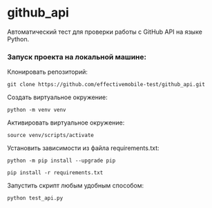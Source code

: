 # github_api
Автоматический тест для проверки работы с GitHub API на языке Python.

### Запуск проекта на локальной машине:

Клонировать репозиторий:
```
git clone https://github.com/effectivemobile-test/github_api.git
```

Cоздать виртуальное окружение:
```
python -m venv venv
```
Активировать виртуальное окружение:
```
source venv/scripts/activate
```
Установить зависимости из файла requirements.txt:
```
python -m pip install --upgrade pip
```
```
pip install -r requirements.txt
```
Запустить скрипт любым удобным способом:
```
python test_api.py
```